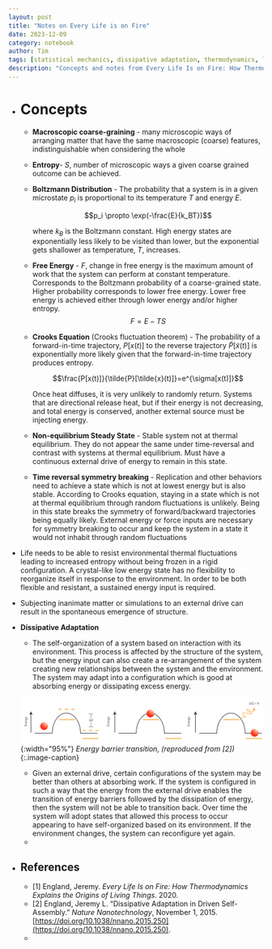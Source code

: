 ```yaml
---
layout: post
title: "Notes on Every Life is on Fire"
date: 2023-12-09
category: notebook
author: Tim
tags: [statistical mechanics, dissipative adaptation, thermodynamics, life]
description: "Concepts and notes from Every Life Is on Fire: How Thermodynamics Explains the Origins of Living Things and dissipative adaptation"
---
```


- # Concepts
	- **Macroscopic coarse-graining** - many microscopic ways of arranging matter that have the same macroscopic (coarse) features, indistinguishable when considering the whole
	- **Entropy**- $S$, number of microscopic ways a given coarse grained outcome can be achieved.
	- **Boltzmann Distribution** - The probability that a system is in a given microstate $p_i$ is proportional to its temperature $T$ and energy $E$.
	  
      $$p_i \propto \exp(-\frac{E}{k_BT})$$
	  
      where $k_B$ is the Boltzmann constant. High energy states are exponentially less likely to be visited than lower, but the exponential gets shallower as temperature, $T$, increases.
	- **Free Energy** - $F$, change in free energy is the maximum amount of work that the system can perform at constant temperature. Corresponds to the Boltzmann probability of a coarse-grained state. Higher probability corresponds to lower free energy. Lower free energy is achieved either through lower energy and/or higher entropy.
	  $$F = E - T S$$
	- **Crooks Equation**  (Crooks fluctuation theorem) - The probability of a forward-in-time trajectory, $P[x(t)]$ to the reverse trajectory $\tilde{P}[\tilde{x}(t)]$ is exponentially more likely given that the forward-in-time trajectory produces entropy. 
	  
      $$\frac{P[x(t)]}{\tilde{P}[\tilde{x}(t)]}=e^{\sigma[x(t)]}$$
	  
      Once heat diffuses, it is very unlikely to randomly return. Systems that are directional release heat, but if their energy is not decreasing, and total energy is conserved, another external source must be injecting energy.
	- **Non-equilibrium Steady State** - Stable system not at thermal equilibrium. They do not appear the same under time-reversal and contrast with systems at thermal equilibrium. Must have a continuous external drive of energy to remain in this state.
	- **Time reversal symmetry breaking** - Replication and other behaviors need to achieve a state which is not at lowest energy but is also stable. According to Crooks equation, staying in a state which is not at thermal equilibrium through random fluctuations is unlikely. Being in this state breaks the symmetry of forward/backward trajectories being equally likely.
	  External energy or force inputs are necessary for symmetry breaking to occur and keep the system in a state  it would not inhabit through random fluctuations
- Life needs to be able to resist environmental thermal fluctuations leading to increased entropy without being frozen in a rigid configuration. A crystal-like low energy state has no flexibility to reorganize itself in response to the environment. In order to be both flexible and resistant, a sustained energy input is required.
- Subjecting inanimate matter or simulations to an external drive can result in the spontaneous emergence of structure.
- **Dissipative Adaptation**
	- The self-organization of a system based on interaction with its environment. This process is affected by the structure of the system, but the energy input can also create a re-arrangement of the system creating new relationships between the system and the environment. The system may adapt into a configuration which is good at absorbing energy or dissipating excess energy.
	
    ![image.png](/assets/images/2023/image_1702145711927_0.png){:width="95%"}
    *Energy barrier transition, (reproduced from [2])*
    {:.image-caption}

    - Given an external drive, certain configurations of the system may be better than others at absorbing work. If the system is configured in such a way that the energy from the external drive enables the transition of energy barriers followed by the dissipation of energy, then the system will not be able to transition back. Over time the system will adopt states that allowed this process to occur appearing to have self-organized based on its environment. If the environment changes, the system can reconfigure yet again.
	-
- ## References
	- [1] England, Jeremy. *Every Life Is on Fire: How Thermodynamics Explains the Origins of Living Things*. 2020.
	- [2] England, Jeremy L. “Dissipative Adaptation in Driven Self-Assembly.” *Nature Nanotechnology*, November 1, 2015. [https://doi.org/10.1038/nnano.2015.250](https://doi.org/10.1038/nnano.2015.250).
	-